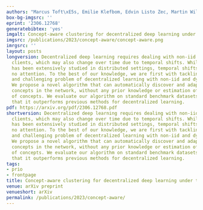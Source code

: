 ```yaml
---
authors: "Marcus Toft\xE5s, Emilie Klefbom, Edvin Listo Zec, Martin Willbo, Olof Mogren"
box-bg-imgsrc: ''
eprint: '2306.12768'
generatebibtex: 'yes'
imgalt: Concept-aware clustering for decentralized deep learning under temporal shift
imgsrc: /publications/2023/concept-aware/concept-aware.png
imrgsrc: ''
layout: posts
longversion: Decentralized deep learning requires dealing with non-iid data across
  clients, which may also change over time due to temporal shifts. While non-iid data
  has been extensively studied in distributed settings, temporal shifts have received
  no attention. To the best of our knowledge, we are first with tackling the novel
  and challenging problem of decentralized learning with non-iid and dynamic data.
  We propose a novel algorithm that can automatically discover and adapt to the evolving
  concepts in the network, without any prior knowledge or estimation of the number
  of concepts. We evaluate our algorithm on standard benchmark datasets and demonstrate
  that it outperforms previous methods for decentralized learning.
pdf: https://arxiv.org/pdf/2306.12768.pdf
shortversion: Decentralized deep learning requires dealing with non-iid data across
  clients, which may also change over time due to temporal shifts. While non-iid data
  has been extensively studied in distributed settings, temporal shifts have received
  no attention. To the best of our knowledge, we are first with tackling the novel
  and challenging problem of decentralized learning with non-iid and dynamic data.
  We propose a novel algorithm that can automatically discover and adapt to the evolving
  concepts in the network, without any prior knowledge or estimation of the number
  of concepts. We evaluate our algorithm on standard benchmark datasets and demonstrate
  that it outperforms previous methods for decentralized learning.
tags:
- prio
- frontpage
title: Concept-aware clustering for decentralized deep learning under temporal shift
venue: arXiv preprint
venueshort: arXiv
permalink: /publications/2023/concept-aware/
---
```

